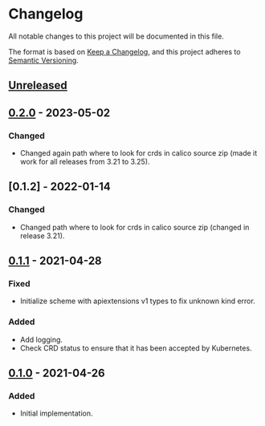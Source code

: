 # Changelog

All notable changes to this project will be documented in this file.

The format is based on [Keep a Changelog](https://keepachangelog.com/en/1.0.0/),
and this project adheres to [Semantic Versioning](https://semver.org/spec/v2.0.0.html).



## [Unreleased]

## [0.2.0] - 2023-05-02

### Changed

- Changed again path where to look for crds in calico source zip (made it work for all releases from 3.21 to 3.25).

## [0.1.2] - 2022-01-14

### Changed

- Changed path where to look for crds in calico source zip (changed in release 3.21).

## [0.1.1] - 2021-04-28

### Fixed

- Initialize scheme with apiextensions v1 types to fix unknown kind error.

### Added

- Add logging.
- Check CRD status to ensure that it has been accepted by Kubernetes.

## [0.1.0] - 2021-04-26

### Added

- Initial implementation.

[Unreleased]: https://github.com/giantswarm/crd-installer/compare/v0.2.0...HEAD
[0.2.0]: https://github.com/giantswarm/crd-installer/compare/v0.1.1...v0.2.0
[0.1.1]: https://github.com/giantswarm/crd-installer/compare/v0.1.0...v0.1.1
[0.1.0]: https://github.com/giantswarm/crd-installer/releases/tag/v0.1.0
